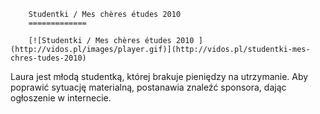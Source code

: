 
        Studentki / Mes chères études 2010 
        =============
        
        [![Studentki / Mes chères études 2010 ](http://vidos.pl/images/player.gif)](http://vidos.pl/studentki-mes-chres-tudes-2010)
        
        
 Laura jest młodą studentką, której brakuje pieniędzy na utrzymanie. Aby poprawić sytuację materialną, postanawia znaleźć sponsora, dając ogłoszenie w internecie.
    